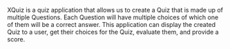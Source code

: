 XQuiz is a quiz application that allows us to create a Quiz that is made up of multiple Questions. Each Question will have multiple choices of which one of them will be a correct answer. This application can display the created Quiz to a user, get their choices for the Quiz, evaluate them, and provide a score.
